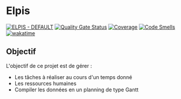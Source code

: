 # Elpis
[![ELPIS - DEFAULT](https://github.com/Florian-Thauvin/elpis/actions/workflows/default.yml/badge.svg?branch=main)](https://github.com/Florian-Thauvin/elpis/actions/workflows/default.yml)
[![Quality Gate Status](https://sonarcloud.io/api/project_badges/measure?project=Florian-Thauvin_elpis&metric=alert_status)](https://sonarcloud.io/summary/new_code?id=Florian-Thauvin_elpis)
[![Coverage](https://sonarcloud.io/api/project_badges/measure?project=Florian-Thauvin_elpis&metric=coverage)](https://sonarcloud.io/summary/new_code?id=Florian-Thauvin_elpis)
[![Code Smells](https://sonarcloud.io/api/project_badges/measure?project=Florian-Thauvin_elpis&metric=code_smells)](https://sonarcloud.io/summary/new_code?id=Florian-Thauvin_elpis)
[![wakatime](https://wakatime.com/@15ce2ca2-0fda-4831-b2ed-a77a19032e3b/projects/vibbvbatrj.svg)](https://wakatime.com/@15ce2ca2-0fda-4831-b2ed-a77a19032e3b/projects/vibbvbatrj)

## Objectif

L'objectif de ce projet est de gérer : 
- Les tâches à réaliser au cours d'un temps donné
- Les ressources humaines
- Compiler les données en un planning de type Gantt
